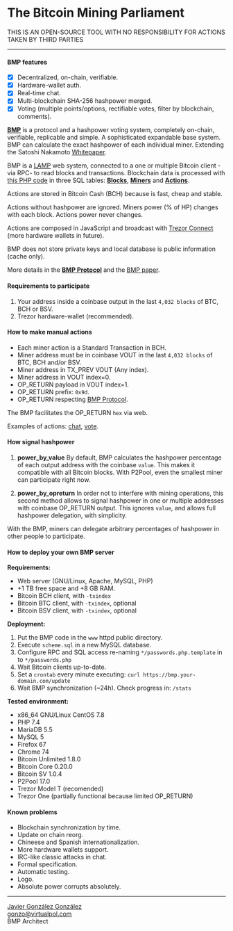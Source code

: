 # The Bitcoin Mining Parliament

THIS IS AN OPEN-SOURCE TOOL WITH NO RESPONSIBILITY FOR ACTIONS TAKEN BY THIRD PARTIES

---

#### BMP features
- [x] Decentralized, on-chain, verifiable.
- [x] Hardware-wallet auth.
- [x] Real-time chat.
- [x] Multi-blockchain SHA-256 hashpower merged.
- [x] Voting (multiple points/options, rectifiable votes, filter by blockchain, comments).

**[BMP](https://bmp.virtualpol.com)** is a protocol and a hashpower voting system, completely on-chain, verifiable, replicable and simple. A sophisticated expandable base system. BMP can calculate the exact hashpower of each individual miner. Extending the Satoshi Nakamoto [Whitepaper](https://bmp.virtualpol.com/bitcoin.pdf).

BMP is a [LAMP](https://en.wikipedia.org/wiki/LAMP_(software_bundle)) web system, connected to a one or multiple Bitcoin client -via RPC- to read blocks and transactions. Blockchain data is processed with [this PHP code](https://github.com/JavierGonzalez/BMP/blob/master/*bmp/bmp.php) in three SQL tables: **[Blocks](https://bmp.virtualpol.com/info/blocks)**, **[Miners](https://bmp.virtualpol.com/info/miners)** and **[Actions](https://bmp.virtualpol.com/info/actions)**.


Actions are stored in Bitcoin Cash (BCH) because is fast, cheap and stable.

Actions without hashpower are ignored. Miners power (% of HP) changes with each block. Actions power never changes.

Actions are composed in JavaScript and broadcast with [Trezor Connect](https://github.com/trezor/connect/blob/develop/docs/methods/composeTransaction.md) (more hardware wallets in future).

BMP does not store private keys and local database is public information (cache only).

More details in the **[BMP Protocol](https://bmp.virtualpol.com/protocol)** and the [BMP paper](https://virtualpol.com/BMP_EN.pdf).


#### Requirements to participate

1. Your address inside a coinbase output in the last `4,032 blocks` of BTC, BCH or BSV.
2. Trezor hardware-wallet (recommended).


#### How to make manual actions

* Each miner action is a Standard Transaction in BCH.
* Miner address must be in coinbase VOUT in the last `4,032 blocks` of BTC, BCH and/or BSV.
* Miner address in TX_PREV VOUT (Any index).
* Miner address in VOUT index=0.
* OP_RETURN payload in VOUT index=1. 
* OP_RETURN prefix: `0x9d`.
* OP_RETURN respecting [BMP Protocol](https://bmp.virtualpol.com/protocol).


The BMP facilitates the OP_RETURN `hex` via web.

Examples of actions: [chat](https://blockchair.com/bitcoin-cash/transaction/91162d0670c72fca6622d117e4d6b4149a3855de780295e852e471504b937c14), [vote](https://blockchair.com/bitcoin-cash/transaction/2c4219ce4533759a5886839d03494420e92c5add807c010c4b507b347b3b0e21).


#### How signal hashpower

1. **power_by_value** 
By default, BMP calculates the hashpower percentage of each output address with the coinbase `value`. This makes it compatible with all Bitcoin blocks. With P2Pool, even the smallest miner can participate right now.

2. **power_by_opreturn**
In order not to interfere with mining operations, this second method allows to signal hashpower in one or multiple addresses with coinbase OP_RETURN output. This ignores `value`, and allows full hashpower delegation, with simplicity.

With the BMP, miners can delegate arbitrary percentages of hashpower in other people to participate.


#### How to deploy your own BMP server

**Requirements:**
* Web server (GNU/Linux, Apache, MySQL, PHP)
* +1 TB free space and +8 GB RAM.
* Bitcoin BCH client, with `-txindex`
* Bitcoin BTC client, with `-txindex`, optional
* Bitcoin BSV client, with `-txindex`, optional


**Deployment:**

1. Put the BMP code in the `www` httpd public directory.
2. Execute `scheme.sql` in a new MySQL database.
3. Configure RPC and SQL access re-naming `*/passwords.php.template` in to `*/passwords.php`
4. Wait Bitcoin clients up-to-date.
5. Set a `crontab` every minute executing: `curl https://bmp.your-domain.com/update`
6. Wait BMP synchronization (~24h). Check progress in: `/stats`


**Tested environment:**

* x86_64 GNU/Linux CentOS 7.8
* PHP 7.4
* MariaDB 5.5
* MySQL 5
* Firefox 67
* Chrome 74
* Bitcoin Unlimited 1.8.0
* Bitcoin Core 0.20.0
* Bitcoin SV 1.0.4
* P2Pool 17.0
* Trezor Model T (recomended)
* Trezor One (partially functional because limited OP_RETURN)


#### Known problems

* Blockchain synchronization by time.
* Update on chain reorg.
* Chineese and Spanish internationalization.
* More hardware wallets support.
* IRC-like classic attacks in chat.
* Formal specification.
* Automatic testing.
* Logo.
* Absolute power corrupts absolutely.

---

[Javier González González](https://twitter.com/JavierGonzalez)<br />gonzo@virtualpol.com<br />BMP Architect
